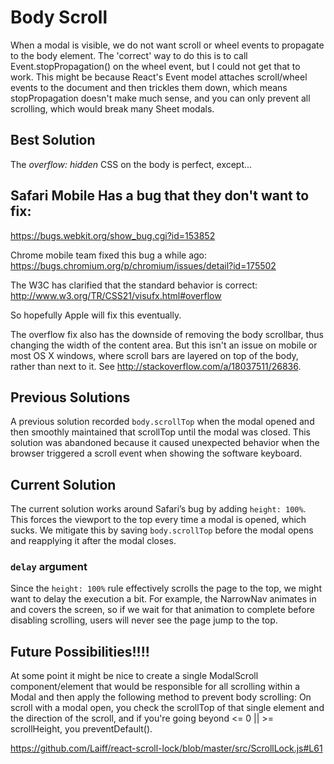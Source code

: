 # Body Scroll

When a modal is visible, we do not want scroll or wheel events to propagate to the body element. The 'correct' way to do this is to call Event.stopPropagation() on the wheel event, but I could not get that to work. This might be because React's Event model attaches scroll/wheel events to the document and then trickles them down, which means stopPropagation doesn't make much sense, and you can only prevent all scrolling, which would break many Sheet modals.

## Best Solution

The *overflow: hidden* CSS on the body is perfect, except...

## Safari Mobile Has a bug that they don't want to fix:

https://bugs.webkit.org/show_bug.cgi?id=153852

Chrome mobile team fixed this bug a while ago: https://bugs.chromium.org/p/chromium/issues/detail?id=175502

The W3C has clarified that the standard behavior is correct: http://www.w3.org/TR/CSS21/visufx.html#overflow

So hopefully Apple will fix this eventually.

The overflow fix also has the downside of removing the body scrollbar, thus changing the width  of the content area. But this isn't an issue on mobile or most OS X windows, where scroll bars are  layered on top of the body, rather than next to it. See http://stackoverflow.com/a/18037511/26836.

## Previous Solutions

A previous solution recorded `body.scrollTop` when the modal opened and then smoothly maintained that scrollTop until the modal was closed. This solution was abandoned because it caused unexpected behavior when the browser triggered a scroll event when showing the software keyboard.

## Current Solution

The current solution works around Safari’s bug by adding `height: 100%`. This forces the viewport to the top every time a modal is opened, which sucks. We mitigate this by saving `body.scrollTop` before the modal opens and reapplying it after the modal closes.

### `delay` argument

Since the `height: 100%` rule effectively scrolls the page to the top, we might want to delay the execution a bit. For example, the NarrowNav animates in and covers the screen, so if we wait for that animation to complete before disabling scrolling, users will never see the page jump to the top.

## Future Possibilities!!!!

At some point it might be nice to create a single ModalScroll component/element that would be responsible for all scrolling within a Modal and then apply the following method to prevent body scrolling: On scroll with a modal open, you check the scrollTop of that single element and the direction of the scroll, and if you're going beyond <= 0 || >= scrollHeight, you preventDefault().

https://github.com/Laiff/react-scroll-lock/blob/master/src/ScrollLock.js#L61
